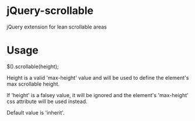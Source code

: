 # jQuery-scrollable

jQuery extension for lean scrollable areas

# Usage
$().scrollable(height);

Height is a valid 'max-height' value and will be used to define the element's max scrollable height.

If 'height' is a falsey value, it will be ignored and the element's 'max-height' css attribute will be used instead.

Default value is 'inherit'.

